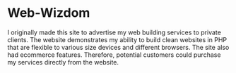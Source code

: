 # Web-Wizdom

I originally made this site to advertise my web building services to private clients. The website demonstrates my ability to build clean websites in PHP that are flexible to various size devices and different browsers. The site also had ecommerce features. Therefore, potential customers could purchase my services directly from the website.

